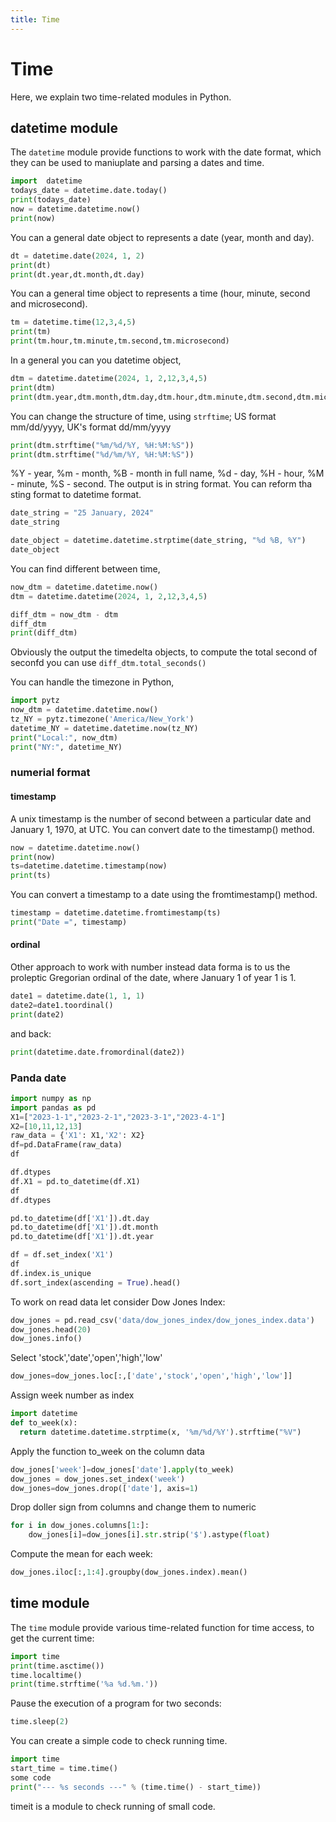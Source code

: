 ```yaml
---
title: Time 
---
```


# Time
Here, we explain two time-related modules in Python.

## datetime module
The `datetime` module  provide functions to work with the date format, which they can be used to maniuplate and parsing a dates and time. 

``` py
import  datetime
todays_date = datetime.date.today()
print(todays_date)
now = datetime.datetime.now()
print(now)
```

You can a general date object to represents a date (year, month and day).

``` py
dt = datetime.date(2024, 1, 2)
print(dt)
print(dt.year,dt.month,dt.day)
```

You can a general time object to represents a time (hour, minute, second and microsecond).

``` py
tm = datetime.time(12,3,4,5)
print(tm)
print(tm.hour,tm.minute,tm.second,tm.microsecond)
```

In a general you can you datetime object, 

``` py
dtm = datetime.datetime(2024, 1, 2,12,3,4,5)
print(dtm)
print(dtm.year,dtm.month,dtm.day,dtm.hour,dtm.minute,dtm.second,dtm.microsecond)
```

You can change the structure of time, using  `strftime`; US format mm/dd/yyyy, UK's format dd/mm/yyyy

``` py
print(dtm.strftime("%m/%d/%Y, %H:%M:%S"))
print(dtm.strftime("%d/%m/%Y, %H:%M:%S"))
```
%Y - year, %m - month, %B - month in full name, %d - day, %H - hour, %M - minute, %S - second. 
The output is in string  format. You can reform tha sting format to datetime format. 


``` py
date_string = "25 January, 2024"
date_string

date_object = datetime.datetime.strptime(date_string, "%d %B, %Y")
date_object
```


You can find different between time, 
``` py
now_dtm = datetime.datetime.now()
dtm = datetime.datetime(2024, 1, 2,12,3,4,5)

diff_dtm = now_dtm - dtm
diff_dtm
print(diff_dtm)
```
Obviously the output the timedelta objects, to compute the total second of seconfd you can use `diff_dtm.total_seconds()`


You can handle the timezone in Python, 

``` py
import pytz
now_dtm = datetime.datetime.now()
tz_NY = pytz.timezone('America/New_York') 
datetime_NY = datetime.datetime.now(tz_NY)
print("Local:", now_dtm)
print("NY:", datetime_NY)
```

### numerial format
#### timestamp
A unix timestamp is the number of second between a particular date and January 1, 1970, at UTC. You can convert date to the timestamp() method.

``` py
now = datetime.datetime.now()
print(now)
ts=datetime.datetime.timestamp(now)
print(ts)
```

You can convert a timestamp to a date using the fromtimestamp() method.

``` py
timestamp = datetime.datetime.fromtimestamp(ts)
print("Date =", timestamp)
```
#### ordinal
Other approach to work with number instead data forma is to us the proleptic Gregorian ordinal of the date, where January 1 of year 1 is 1. 

``` py
date1 = datetime.date(1, 1, 1)
date2=date1.toordinal()
print(date2)
```

and back:

``` py
print(datetime.date.fromordinal(date2))
```


### Panda date

``` py
import numpy as np
import pandas as pd 
X1=["2023-1-1","2023-2-1","2023-3-1","2023-4-1"]
X2=[10,11,12,13]
raw_data = {'X1': X1,'X2': X2}
df=pd.DataFrame(raw_data)
df
```

``` py
df.dtypes
df.X1 = pd.to_datetime(df.X1)
df
df.dtypes
```

``` py
pd.to_datetime(df['X1']).dt.day
pd.to_datetime(df['X1']).dt.month
pd.to_datetime(df['X1']).dt.year
```

``` py
df = df.set_index('X1')
df
df.index.is_unique
df.sort_index(ascending = True).head()
```

To work on read data let consider Dow Jones Index:  

``` py
dow_jones = pd.read_csv('data/dow_jones_index/dow_jones_index.data')
dow_jones.head(20)
dow_jones.info()
```

Select 'stock','date','open','high','low'
``` py
dow_jones=dow_jones.loc[:,['date','stock','open','high','low']] 
```

Assign week number as index 
``` py
import datetime
def to_week(x):
  return datetime.datetime.strptime(x, '%m/%d/%Y').strftime("%V")
```

Apply the function to_week on the column data 
``` py
dow_jones['week']=dow_jones['date'].apply(to_week)
dow_jones = dow_jones.set_index('week')
dow_jones=dow_jones.drop(['date'], axis=1)
```

Drop doller sign from columns and change them to numeric
``` py
for i in dow_jones.columns[1:]:
    dow_jones[i]=dow_jones[i].str.strip('$').astype(float)
```

Compute the mean for each week:

``` py
dow_jones.iloc[:,1:4].groupby(dow_jones.index).mean()
```

## time module
The `time` module provide various time-related function for time access, to get the current time: 

``` py
import time 
print(time.asctime())
time.localtime()
print(time.strftime('%a %d.%m.'))
```

Pause the execution of a program for two seconds:
``` py
time.sleep(2) 
```

You can create a simple code to check running time. 

``` py
import time
start_time = time.time()
some code 
print("--- %s seconds ---" % (time.time() - start_time))
```

timeit is a module to check running of small code. 
